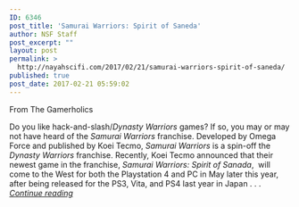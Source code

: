 ```yaml
---
ID: 6346
post_title: 'Samurai Warriors: Spirit of Saneda'
author: NSF Staff
post_excerpt: ""
layout: post
permalink: >
  http://nayahscifi.com/2017/02/21/samurai-warriors-spirit-of-saneda/
published: true
post_date: 2017-02-21 05:59:02
---
```

From The Gamerholics

Do you like hack-and-slash/<i>Dynasty Warriors</i> games? If so, you may or may not have heard of the <i>Samurai Warriors </i>franchise. Developed by Omega Force and published by Koei Tecmo,<i> Samurai Warriors</i> is a spin-off the <i>Dynasty Warriors</i> franchise. Recently, Koei Tecmo announced that their newest game in the franchise, <i>Samurai Warriors: Spirit of Sanada</i>,  will come to the West for both the Playstation 4 and PC in May later this year, after being released for the PS3, Vita, and PS4 last year in Japan . . . <a href="https://thegamerholics.com/koei-tecmo-announces-the-western-release-of-samurai-warriors-spirit-of-saneda/"><em>Continue reading</em></a>